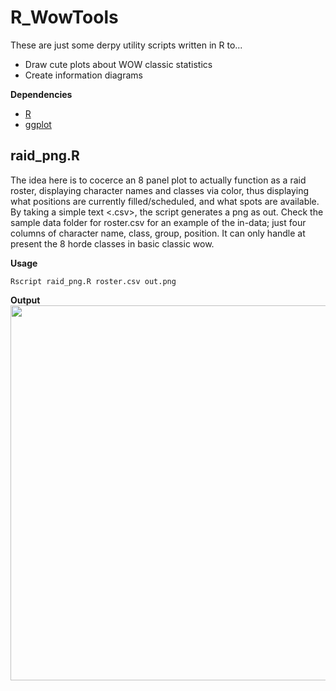 # R_WowTools

These are just some derpy utility scripts written in R to...
+ Draw cute plots about WOW classic statistics
+ Create information diagrams

**Dependencies**
+ [R](https://www.r-project.org/)
+ [ggplot](https://ggplot2.tidyverse.org/index.html)

## raid_png.R
The idea here is to cocerce an 8 panel plot to actually function as a raid roster, 
displaying character names and classes via color, thus displaying what positions 
are currently filled/scheduled, and what spots are available. By taking a simple 
text <.csv>, the script generates a png as out. Check the sample data folder for 
roster.csv for an example of the in-data; just four columns of character name, class,
group, position. It can only handle at present the 8 horde classes in basic classic wow.

**Usage**
```
Rscript raid_png.R roster.csv out.png
```

**Output**
<img src='assets/sf2_logo.png' align='center' width='600px' />